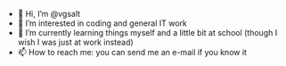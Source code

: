- 👋 Hi, I’m @vgsalt
- 👀 I’m interested in coding and general IT work
- 🌱 I’m currently learning things myself and a little bit at school (though I wish I was just at work instead)
- 📫 How to reach me: you can send me an e-mail if you know it

<!---
vgsalt/vgsalt is a ✨ special ✨ repository because its `README.md` (this file) appears on your GitHub profile.
You can click the Preview link to take a look at your changes.
--->
